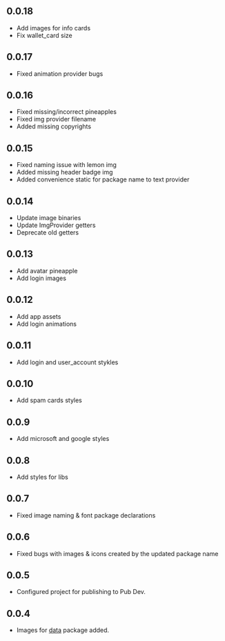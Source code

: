 ## 0.0.18

* Add images for info cards
* Fix wallet_card size

## 0.0.17

* Fixed animation provider bugs

## 0.0.16

* Fixed missing/incorrect pineapples
* Fixed img provider filename
* Added missing copyrights

## 0.0.15

* Fixed naming issue with lemon img
* Added missing header badge img
* Added convenience static for package name to text provider

## 0.0.14

* Update image binaries
* Update ImgProvider getters
* Deprecate old getters

## 0.0.13

* Add avatar pineapple
* Add login images

## 0.0.12

* Add app assets
* Add login animations

## 0.0.11

* Add login and user_account stykles

## 0.0.10   

* Add spam cards styles

## 0.0.9

* Add microsoft and google styles

## 0.0.8

* Add styles for libs

## 0.0.7

* Fixed image naming & font package declarations 

## 0.0.6

* Fixed bugs with images & icons created by the updated package name

## 0.0.5

* Configured project for publishing to Pub Dev.

## 0.0.4

* Images for [data](https://github.com/tiki/data) package added.
